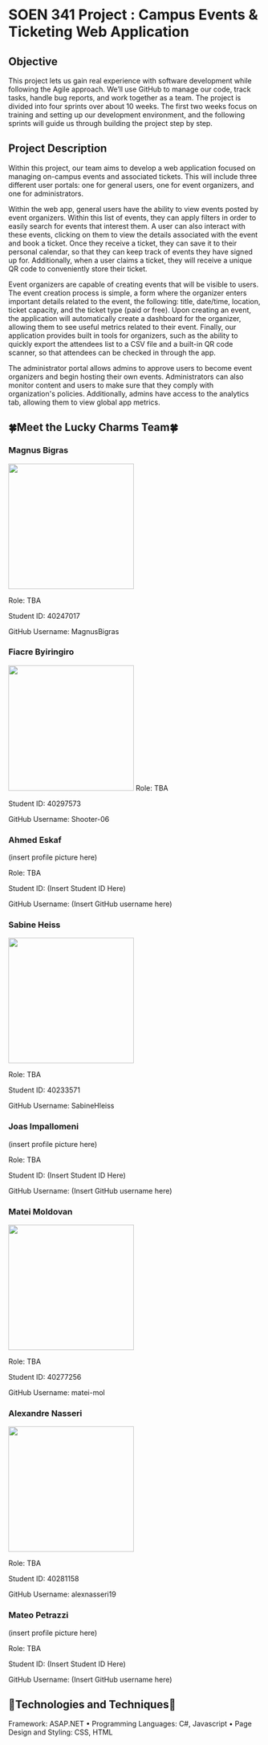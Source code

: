 # SOEN 341 Project : Campus Events & Ticketing Web Application

<h2>Objective</h2>
This project lets us gain real experience with software development while following the Agile approach. We’ll use GitHub to manage our code, track tasks, handle bug reports, and work together as a team. The project is divided into four sprints over about 10 weeks. The first two weeks focus on training and setting up our development environment, and the following sprints will guide us through building the project step by step.

<h2>Project Description</h2>
<p>Within this project, our team aims to develop a web application focused on managing on-campus events and associated tickets. This will include three different user portals: one for general users, one for event organizers, and one for administrators.</p>

<p>Within the web app, general users have the ability to view events posted by event organizers. Within this list of events, they can apply filters in order to easily search for events that interest them. A user can also interact with these events, clicking on them to view the details associated with the event and book a ticket. Once they receive a ticket, they can save it to their personal calendar, so that they can keep track of events they have signed up for. Additionally, when a user claims a ticket, they will receive a unique QR code to conveniently store their ticket.</p>

<p>Event organizers are capable of creating events that will be visible to users. The event creation process is simple, a form where the organizer enters important details related to the event, the following: title, date/time, location, ticket capacity, and the ticket type (paid or free). Upon creating an event, the application will automatically create a dashboard for the organizer, allowing them to see useful metrics related to their event. Finally, our application provides built in tools for organizers, such as the ability to quickly export the attendees list to a CSV file and a built-in QR code scanner, so that attendees can be checked in through the app.</p>

<p>The administrator portal allows admins to approve users to become event organizers and begin hosting their own events. Administrators can also monitor content and users to make sure that they comply with organization's policies. Additionally, admins have access to the analytics tab, allowing them to view global app metrics.</p>


<h2>🍀Meet the Lucky Charms Team🍀</h2>

<h3>Magnus Bigras</h3>

<img src="https://wallpapers.com/images/hd/duck-artwork-pfp-l8f1d19gsgqhvto8.jpg" width="250">

Role: TBA

Student ID: 40247017 

GitHub Username: MagnusBigras

<h3>Fiacre Byiringiro</h3>

<img src="https://wallpapers.com/images/hd/minimal-spider-man-miles-morales-l3weddb4jvvyargo.jpg" width="250">
Role: TBA

Student ID: 40297573

GitHub Username: Shooter-06

<h3>Ahmed Eskaf</h3>
(insert profile picture here)

Role: TBA

Student ID: (Insert Student ID Here)

GitHub Username: (Insert GitHub username here)

<h3>Sabine Heiss</h3>

<img src="https://wallpapers.com/images/hd/cute-dino-pictures-22x9mzik3ssfdch7.jpg" width="250">

Role: TBA

Student ID: 40233571

GitHub Username: SabineHleiss

<h3>Joas Impallomeni</h3>

(insert profile picture here)

Role: TBA

Student ID: (Insert Student ID Here)

GitHub Username: (Insert GitHub username here)

<h3>Matei Moldovan</h3>

<img src="https://static.wikia.nocookie.net/character-stats-and-profiles/images/b/bf/Kung-Fu-Panda-Render-copy.gif/revision/latest?cb=20201230122236" width="250">

Role: TBA

Student ID: 40277256

GitHub Username: matei-mol

<h3>Alexandre Nasseri</h3>
<img src="https://static.wikia.nocookie.net/phineasandferb/images/6/66/Profile_-_Perry_the_Platypus.PNG/revision/latest?cb=20200401182751" width="250">

Role: TBA

Student ID: 40281158

GitHub Username: alexnasseri19

<h3>Mateo Petrazzi</h3>
(insert profile picture here)

Role: TBA

Student ID: (Insert Student ID Here)

GitHub Username: (Insert GitHub username here)

<h2>🤖Technologies and Techniques🤖</h2>

Framework: ASAP.NET • Programming Languages: C#, Javascript • Page Design and Styling: CSS, HTML

